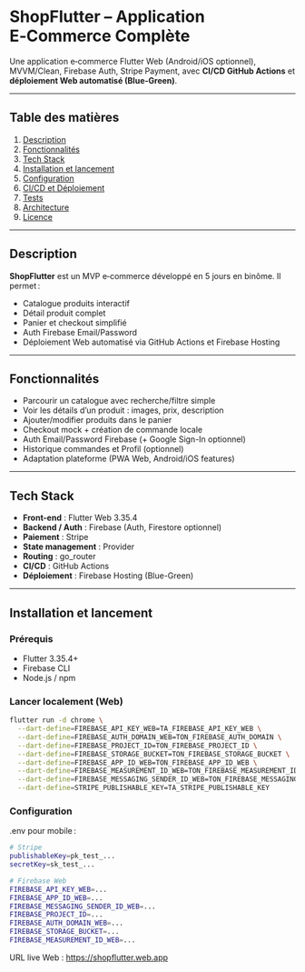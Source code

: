 # ShopFlutter – Application E‑Commerce Complète

Une application e‑commerce Flutter Web (Android/iOS optionnel), MVVM/Clean, Firebase Auth, Stripe Payment, avec **CI/CD GitHub Actions** et **déploiement Web automatisé (Blue-Green)**.

---

## Table des matières

1. [Description](#description)  
2. [Fonctionnalités](#fonctionnalités)  
3. [Tech Stack](#tech-stack)  
4. [Installation et lancement](#installation-et-lancement)  
5. [Configuration](#configuration)  
6. [CI/CD et Déploiement](#cicd-et-déploiement)  
7. [Tests](#tests)  
8. [Architecture](#architecture)  
9. [Licence](#licence)  

---

## Description

**ShopFlutter** est un MVP e‑commerce développé en 5 jours en binôme. Il permet :  

- Catalogue produits interactif  
- Détail produit complet  
- Panier et checkout simplifié  
- Auth Firebase Email/Password  
- Déploiement Web automatisé via GitHub Actions et Firebase Hosting  

---

## Fonctionnalités

- Parcourir un catalogue avec recherche/filtre simple  
- Voir les détails d’un produit : images, prix, description  
- Ajouter/modifier produits dans le panier  
- Checkout mock + création de commande locale  
- Auth Email/Password Firebase (+ Google Sign-In optionnel)  
- Historique commandes et Profil (optionnel)  
- Adaptation plateforme (PWA Web, Android/iOS features)  

---

## Tech Stack

- **Front-end** : Flutter Web 3.35.4  
- **Backend / Auth** : Firebase (Auth, Firestore optionnel)  
- **Paiement** : Stripe  
- **State management** : Provider  
- **Routing** : go_router  
- **CI/CD** : GitHub Actions  
- **Déploiement** : Firebase Hosting (Blue-Green)  

---

## Installation et lancement

### Prérequis

- Flutter 3.35.4+  
- Firebase CLI  
- Node.js / npm  

### Lancer localement (Web)

```bash
flutter run -d chrome \
  --dart-define=FIREBASE_API_KEY_WEB=TA_FIREBASE_API_KEY_WEB \
  --dart-define=FIREBASE_AUTH_DOMAIN_WEB=TON_FIREBASE_AUTH_DOMAIN \
  --dart-define=FIREBASE_PROJECT_ID=TON_FIREBASE_PROJECT_ID \
  --dart-define=FIREBASE_STORAGE_BUCKET=TON_FIREBASE_STORAGE_BUCKET \
  --dart-define=FIREBASE_APP_ID_WEB=TON_FIREBASE_APP_ID_WEB \
  --dart-define=FIREBASE_MEASUREMENT_ID_WEB=TON_FIREBASE_MEASUREMENT_ID \
  --dart-define=FIREBASE_MESSAGING_SENDER_ID_WEB=TON_FIREBASE_MESSAGING_SENDER_ID \
  --dart-define=STRIPE_PUBLISHABLE_KEY=TA_STRIPE_PUBLISHABLE_KEY
```

### Configuration
.env pour mobile :
```bash
# Stripe
publishableKey=pk_test_...
secretKey=sk_test_...

# Firebase Web
FIREBASE_API_KEY_WEB=...
FIREBASE_APP_ID_WEB=...
FIREBASE_MESSAGING_SENDER_ID_WEB=...
FIREBASE_PROJECT_ID=...
FIREBASE_AUTH_DOMAIN_WEB=...
FIREBASE_STORAGE_BUCKET=...
FIREBASE_MEASUREMENT_ID_WEB=...
```


URL live Web : https://shopflutter.web.app
